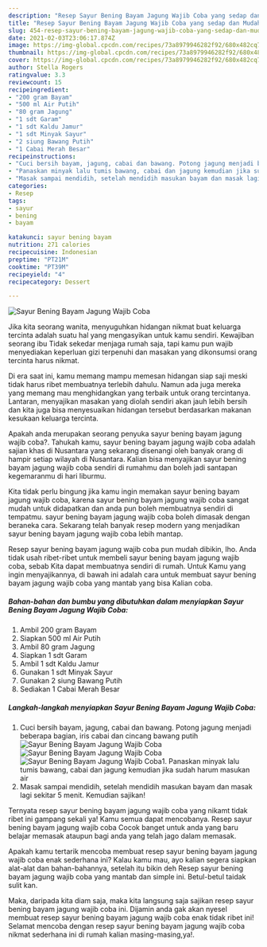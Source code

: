 ```yaml
---
description: "Resep Sayur Bening Bayam Jagung Wajib Coba yang sedap dan Mudah Dibuat"
title: "Resep Sayur Bening Bayam Jagung Wajib Coba yang sedap dan Mudah Dibuat"
slug: 454-resep-sayur-bening-bayam-jagung-wajib-coba-yang-sedap-dan-mudah-dibuat
date: 2021-02-03T23:06:17.874Z
image: https://img-global.cpcdn.com/recipes/73a8979946282f92/680x482cq70/sayur-bening-bayam-jagung-wajib-coba-foto-resep-utama.jpg
thumbnail: https://img-global.cpcdn.com/recipes/73a8979946282f92/680x482cq70/sayur-bening-bayam-jagung-wajib-coba-foto-resep-utama.jpg
cover: https://img-global.cpcdn.com/recipes/73a8979946282f92/680x482cq70/sayur-bening-bayam-jagung-wajib-coba-foto-resep-utama.jpg
author: Stella Rogers
ratingvalue: 3.3
reviewcount: 15
recipeingredient:
- "200 gram Bayam"
- "500 ml Air Putih"
- "80 gram Jagung"
- "1 sdt Garam"
- "1 sdt Kaldu Jamur"
- "1 sdt Minyak Sayur"
- "2 siung Bawang Putih"
- "1 Cabai Merah Besar"
recipeinstructions:
- "Cuci bersih bayam, jagung, cabai dan bawang. Potong jagung menjadi beberapa bagian, iris cabai dan cincang bawang putih"
- "Panaskan minyak lalu tumis bawang, cabai dan jagung kemudian jika sudah harum masukan air"
- "Masak sampai mendidih, setelah mendidih masukan bayam dan masak lagi sekitar 5 menit. Kemudian sajikan!"
categories:
- Resep
tags:
- sayur
- bening
- bayam

katakunci: sayur bening bayam 
nutrition: 271 calories
recipecuisine: Indonesian
preptime: "PT21M"
cooktime: "PT39M"
recipeyield: "4"
recipecategory: Dessert

---
```



![Sayur Bening Bayam Jagung Wajib Coba](https://img-global.cpcdn.com/recipes/73a8979946282f92/680x482cq70/sayur-bening-bayam-jagung-wajib-coba-foto-resep-utama.jpg)

Jika kita seorang wanita, menyuguhkan hidangan nikmat buat keluarga tercinta adalah suatu hal yang mengasyikan untuk kamu sendiri. Kewajiban seorang ibu Tidak sekedar menjaga rumah saja, tapi kamu pun wajib menyediakan keperluan gizi terpenuhi dan masakan yang dikonsumsi orang tercinta harus nikmat.

Di era  saat ini, kamu memang mampu memesan hidangan siap saji meski tidak harus ribet membuatnya terlebih dahulu. Namun ada juga mereka yang memang mau menghidangkan yang terbaik untuk orang tercintanya. Lantaran, menyajikan masakan yang diolah sendiri akan jauh lebih bersih dan kita juga bisa menyesuaikan hidangan tersebut berdasarkan makanan kesukaan keluarga tercinta. 



Apakah anda merupakan seorang penyuka sayur bening bayam jagung wajib coba?. Tahukah kamu, sayur bening bayam jagung wajib coba adalah sajian khas di Nusantara yang sekarang disenangi oleh banyak orang di hampir setiap wilayah di Nusantara. Kalian bisa menyajikan sayur bening bayam jagung wajib coba sendiri di rumahmu dan boleh jadi santapan kegemaranmu di hari liburmu.

Kita tidak perlu bingung jika kamu ingin memakan sayur bening bayam jagung wajib coba, karena sayur bening bayam jagung wajib coba sangat mudah untuk didapatkan dan anda pun boleh membuatnya sendiri di tempatmu. sayur bening bayam jagung wajib coba boleh dimasak dengan beraneka cara. Sekarang telah banyak resep modern yang menjadikan sayur bening bayam jagung wajib coba lebih mantap.

Resep sayur bening bayam jagung wajib coba pun mudah dibikin, lho. Anda tidak usah ribet-ribet untuk membeli sayur bening bayam jagung wajib coba, sebab Kita dapat membuatnya sendiri di rumah. Untuk Kamu yang ingin menyajikannya, di bawah ini adalah cara untuk membuat sayur bening bayam jagung wajib coba yang mantab yang bisa Kalian coba.

<!--inarticleads1-->

##### Bahan-bahan dan bumbu yang dibutuhkan dalam menyiapkan Sayur Bening Bayam Jagung Wajib Coba:

1. Ambil 200 gram Bayam
1. Siapkan 500 ml Air Putih
1. Ambil 80 gram Jagung
1. Siapkan 1 sdt Garam
1. Ambil 1 sdt Kaldu Jamur
1. Gunakan 1 sdt Minyak Sayur
1. Gunakan 2 siung Bawang Putih
1. Sediakan 1 Cabai Merah Besar




<!--inarticleads2-->

##### Langkah-langkah menyiapkan Sayur Bening Bayam Jagung Wajib Coba:

1. Cuci bersih bayam, jagung, cabai dan bawang. Potong jagung menjadi beberapa bagian, iris cabai dan cincang bawang putih
<img src="https://img-global.cpcdn.com/steps/c3dbd7ff2a35a0a8/160x128cq70/sayur-bening-bayam-jagung-wajib-coba-langkah-memasak-1-foto.jpg" alt="Sayur Bening Bayam Jagung Wajib Coba"><img src="https://img-global.cpcdn.com/steps/dd9c624a9bd0c938/160x128cq70/sayur-bening-bayam-jagung-wajib-coba-langkah-memasak-1-foto.jpg" alt="Sayur Bening Bayam Jagung Wajib Coba"><img src="https://img-global.cpcdn.com/steps/5fe350ea6c2cfe7a/160x128cq70/sayur-bening-bayam-jagung-wajib-coba-langkah-memasak-1-foto.jpg" alt="Sayur Bening Bayam Jagung Wajib Coba">1. Panaskan minyak lalu tumis bawang, cabai dan jagung kemudian jika sudah harum masukan air
1. Masak sampai mendidih, setelah mendidih masukan bayam dan masak lagi sekitar 5 menit. Kemudian sajikan!




Ternyata resep sayur bening bayam jagung wajib coba yang nikamt tidak ribet ini gampang sekali ya! Kamu semua dapat mencobanya. Resep sayur bening bayam jagung wajib coba Cocok banget untuk anda yang baru belajar memasak ataupun bagi anda yang telah jago dalam memasak.

Apakah kamu tertarik mencoba membuat resep sayur bening bayam jagung wajib coba enak sederhana ini? Kalau kamu mau, ayo kalian segera siapkan alat-alat dan bahan-bahannya, setelah itu bikin deh Resep sayur bening bayam jagung wajib coba yang mantab dan simple ini. Betul-betul taidak sulit kan. 

Maka, daripada kita diam saja, maka kita langsung saja sajikan resep sayur bening bayam jagung wajib coba ini. Dijamin anda gak akan nyesel membuat resep sayur bening bayam jagung wajib coba enak tidak ribet ini! Selamat mencoba dengan resep sayur bening bayam jagung wajib coba nikmat sederhana ini di rumah kalian masing-masing,ya!.


